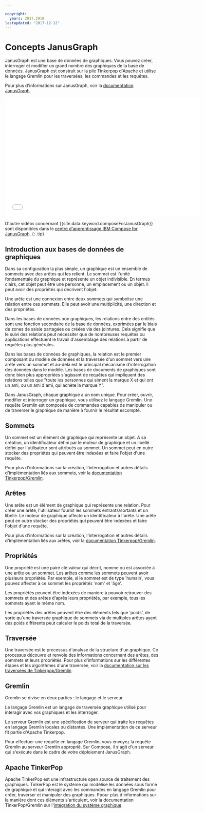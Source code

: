 ```yaml
---

copyright:
  years: 2017,2018
lastupdated: "2017-12-12"
---
```


# Concepts JanusGraph

JanusGraph est une base de données de graphiques. Vous pouvez créer, interroger et modifier un grand nombre des graphiques de la base de données. JanusGraph est construit sur la pile Tinkerpop d'Apache et utilise le langage Gremlin pour les traversées, les commandes et les requêtes.

Pour plus d'informations sur JanusGraph, voir la [documentation JanusGraph](http://docs.janusgraph.org/latest/index.html).

<iframe title="Présentation de Compose for JanusGraph" class="embed-responsive-item" id="youtubeplayer" type="text/html" width="640" height="390" src="//www.youtube.com/embed/zTaoMWv6lnE?rel=0" frameborder="0" webkitallowfullscreen mozallowfullscreen allowfullscreen> </iframe>

D'autre vidéos concernant {{site.data.keyword.composeForJanusGraph}} sont disponibles dans le [centre d'apprentissage IBM Compose for JanusGraph](http://ibm.biz/janusgraph-learning).
{: .tip}

## Introduction aux bases de données de graphiques

Dans sa configuration la plus simple, un graphique est un ensemble de sommets avec des arêtes qui les relient. Le sommet est l'unité fondamentale du graphique et représente un objet indivisible. En termes clairs, cet objet peut être une personne, un emplacement ou un objet.  Il peut avoir des propriétés qui décrivent l'objet. 

Une arête est une connexion entre deux sommets qui symbolise une relation entre ces sommets. Elle peut avoir une multiplicité, une direction et des propriétés.

Dans les bases de données non graphiques, les relations entre des entités sont une fonction secondaire de la base de données, exprimées par le biais de zones de saisie partagées ou créées via des jointures. Cela signifie que le suivi des relations peut nécessiter que de nombreuses requêtes ou applications effectuent le travail d'assemblage des relations à partir de requêtes plus générales.

Dans les bases de données de graphiques, la relation est le premier composant du modèle de données et la traversée d'un sommet vers une arête vers un sommet et au-delà est le principal mécanisme d'interrogation des données dans le modèle. Les bases de documents de graphiques sont donc bien plus appropriées s'agissant de requêtes qui impliquent des relations telles que "toute les personnes qui aiment la marque X et qui ont un ami, ou un ami d'ami, qui achète la marque Y". 

Dans JanusGraph, chaque graphique a un nom unique. Pour créer, ouvrir, modifier et interroger un graphique, vous utilisez le langage Gremlin. Une requête Gremlin est composée de commandes capables de manipuler ou de traverser le graphique de manière à fournir le résultat escompté.

## Sommets

Un sommet est un élément de graphique qui représente un objet. A sa création, un identificateur défini par le moteur de graphique et un libellé défini par l'utilisateur sont attribués au sommet. Un sommet peut en outre stocker des propriétés qui peuvent être indexées et faire l'objet d'une requête.

Pour plus d'informations sur la création, l'interrogation et autres détails d'implémentation liés aux sommets, voir la [documentation Tinkerpop/Gremlin](http://tinkerpop.apache.org/docs/3.2.3/reference/#_the_graph_structure).

## Arêtes

Une arête est un élément de graphique qui représente une relation. Pour créer une arête, l'utilisateur fournit les sommets entrants/sortants et un libellé. Le moteur de graphique affecte un identificateur à l'arête. Une arête peut en outre stocker des propriétés qui peuvent être indexées et faire l'objet d'une requête.

Pour plus d'informations sur la création, l'interrogation et autres détails d'implémentation liés aux arêtes, voir la [documentation Tinkerpop/Gremlin](http://tinkerpop.apache.org/docs/3.2.3/reference/#_the_graph_structure).

## Propriétés

Une propriété est une paire clé:valeur qui décrit, nomme ou est associée à une arête ou un sommet. Les arêtes comme les sommets peuvent avoir plusieurs propriétés. Par exemple, si le sommet est de type 'humain', vous pouvez affecter à ce sommet les propriétés 'nom' et 'âge'.

Les propriétés peuvent être indexées de manière à pouvoir retrouver des sommets et des arêtes d'après leurs propriétés, par exemple, tous les sommets ayant le même nom.

Les propriétés des arêtes peuvent être des éléments tels que 'poids', de sorte qu'une traversée graphique de sommets via de multiples arêtes ayant des poids différents peut calculer le poids total de la traversée. 

## Traversée

Une traversée est le processus d'analyse de la structure d'un graphique. Ce processus découvre et renvoie des informations concernant des arêtes, des sommets et leurs propriétés. Pour plus d'informations sur les différentes étapes et les algorithmes d'une traversée, voir la [documentation sur les traversées de Tinkerpop/Gremlin](http://tinkerpop.apache.org/docs/3.2.3/reference/#traversal).

## Gremlin

Gremlin se divise en deux parties : le langage et le serveur.

Le langage Gremlin est un langage de traversée graphique utilisé pour interagir avec vos graphiques et les interroger.

Le serveur Gremlin est une spécification de serveur qui traite les requêtes en langage Gremlin locales ou distantes. Une implémentation de ce serveur fit partie d'Apache Tinkerpop.

Pour effectuer une requête en langage Gremlin, vous envoyez la requête Gremlin au serveur Gremlin approprié. Sur Compose, il s'agit d'un serveur qui s'exécute dans le cadre de votre déploiement JanusGraph.

## Apache TinkerPop

Apache TinkerPop est une infrastructure open source de traitement des graphiques. TinkerPop est le système qui modélise les données sous forme de graphique et qui interagit avec les commandes en langage Gremlin pour créer, traverser et manipuler des graphiques. Ppour plus d'informations sur la manière dont ces éléments s'articulent, voir la documentation TinkerPop/Gremlin sur l'[intégration du système graphique](http://tinkerpop.apache.org/docs/3.2.3/reference/#_graph_system_integration).
